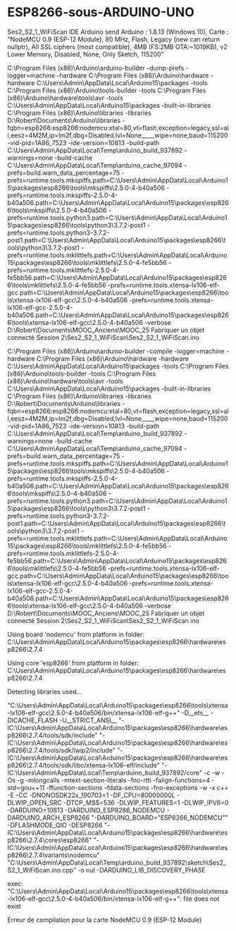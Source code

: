 # ESP8266-sous-ARDUINO-UNO
Ses2_S2_1_WiFiScan
IDE Arduino send 
Arduino : 1.8.13 (Windows 10), Carte : "NodeMCU 0.9 (ESP-12 Module), 80 MHz, Flash, Legacy (new can return nullptr), All SSL ciphers (most compatible), 4MB (FS:2MB OTA:~1019KB), v2 Lower Memory, Disabled, None, Only Sketch, 115200"

C:\Program Files (x86)\Arduino\arduino-builder -dump-prefs -logger=machine -hardware C:\Program Files (x86)\Arduino\hardware -hardware C:\Users\Admin\AppData\Local\Arduino15\packages -tools C:\Program Files (x86)\Arduino\tools-builder -tools C:\Program Files (x86)\Arduino\hardware\tools\avr -tools C:\Users\Admin\AppData\Local\Arduino15\packages -built-in-libraries C:\Program Files (x86)\Arduino\libraries -libraries D:\Robert\Documents\Arduino\libraries -fqbn=esp8266:esp8266:nodemcu:xtal=80,vt=flash,exception=legacy,ssl=all,eesz=4M2M,ip=lm2f,dbg=Disabled,lvl=None____,wipe=none,baud=115200 -vid-pid=1A86_7523 -ide-version=10813 -build-path C:\Users\Admin\AppData\Local\Temp\arduino_build_937892 -warnings=none -build-cache C:\Users\Admin\AppData\Local\Temp\arduino_cache_97094 -prefs=build.warn_data_percentage=75 -prefs=runtime.tools.mkspiffs.path=C:\Users\Admin\AppData\Local\Arduino15\packages\esp8266\tools\mkspiffs\2.5.0-4-b40a506 -prefs=runtime.tools.mkspiffs-2.5.0-4-b40a506.path=C:\Users\Admin\AppData\Local\Arduino15\packages\esp8266\tools\mkspiffs\2.5.0-4-b40a506 -prefs=runtime.tools.python3.path=C:\Users\Admin\AppData\Local\Arduino15\packages\esp8266\tools\python3\3.7.2-post1 -prefs=runtime.tools.python3-3.7.2-post1.path=C:\Users\Admin\AppData\Local\Arduino15\packages\esp8266\tools\python3\3.7.2-post1 -prefs=runtime.tools.mklittlefs.path=C:\Users\Admin\AppData\Local\Arduino15\packages\esp8266\tools\mklittlefs\2.5.0-4-fe5bb56 -prefs=runtime.tools.mklittlefs-2.5.0-4-fe5bb56.path=C:\Users\Admin\AppData\Local\Arduino15\packages\esp8266\tools\mklittlefs\2.5.0-4-fe5bb56 -prefs=runtime.tools.xtensa-lx106-elf-gcc.path=C:\Users\Admin\AppData\Local\Arduino15\packages\esp8266\tools\xtensa-lx106-elf-gcc\2.5.0-4-b40a506 -prefs=runtime.tools.xtensa-lx106-elf-gcc-2.5.0-4-b40a506.path=C:\Users\Admin\AppData\Local\Arduino15\packages\esp8266\tools\xtensa-lx106-elf-gcc\2.5.0-4-b40a506 -verbose D:\Robert\Documents\MOOC_Anciens\MOOC_25 Fabriquer un objet connecté Session 2\Ses2_S2_1_WiFiScan\Ses2_S2_1_WiFiScan.ino

C:\Program Files (x86)\Arduino\arduino-builder -compile -logger=machine -hardware C:\Program Files (x86)\Arduino\hardware -hardware C:\Users\Admin\AppData\Local\Arduino15\packages -tools C:\Program Files (x86)\Arduino\tools-builder -tools C:\Program Files (x86)\Arduino\hardware\tools\avr -tools C:\Users\Admin\AppData\Local\Arduino15\packages -built-in-libraries C:\Program Files (x86)\Arduino\libraries -libraries D:\Robert\Documents\Arduino\libraries -fqbn=esp8266:esp8266:nodemcu:xtal=80,vt=flash,exception=legacy,ssl=all,eesz=4M2M,ip=lm2f,dbg=Disabled,lvl=None____,wipe=none,baud=115200 -vid-pid=1A86_7523 -ide-version=10813 -build-path C:\Users\Admin\AppData\Local\Temp\arduino_build_937892 -warnings=none -build-cache C:\Users\Admin\AppData\Local\Temp\arduino_cache_97094 -prefs=build.warn_data_percentage=75 -prefs=runtime.tools.mkspiffs.path=C:\Users\Admin\AppData\Local\Arduino15\packages\esp8266\tools\mkspiffs\2.5.0-4-b40a506 -prefs=runtime.tools.mkspiffs-2.5.0-4-b40a506.path=C:\Users\Admin\AppData\Local\Arduino15\packages\esp8266\tools\mkspiffs\2.5.0-4-b40a506 -prefs=runtime.tools.python3.path=C:\Users\Admin\AppData\Local\Arduino15\packages\esp8266\tools\python3\3.7.2-post1 -prefs=runtime.tools.python3-3.7.2-post1.path=C:\Users\Admin\AppData\Local\Arduino15\packages\esp8266\tools\python3\3.7.2-post1 -prefs=runtime.tools.mklittlefs.path=C:\Users\Admin\AppData\Local\Arduino15\packages\esp8266\tools\mklittlefs\2.5.0-4-fe5bb56 -prefs=runtime.tools.mklittlefs-2.5.0-4-fe5bb56.path=C:\Users\Admin\AppData\Local\Arduino15\packages\esp8266\tools\mklittlefs\2.5.0-4-fe5bb56 -prefs=runtime.tools.xtensa-lx106-elf-gcc.path=C:\Users\Admin\AppData\Local\Arduino15\packages\esp8266\tools\xtensa-lx106-elf-gcc\2.5.0-4-b40a506 -prefs=runtime.tools.xtensa-lx106-elf-gcc-2.5.0-4-b40a506.path=C:\Users\Admin\AppData\Local\Arduino15\packages\esp8266\tools\xtensa-lx106-elf-gcc\2.5.0-4-b40a506 -verbose D:\Robert\Documents\MOOC_Anciens\MOOC_25 Fabriquer un objet connecté Session 2\Ses2_S2_1_WiFiScan\Ses2_S2_1_WiFiScan.ino

Using board 'nodemcu' from platform in folder: C:\Users\Admin\AppData\Local\Arduino15\packages\esp8266\hardware\esp8266\2.7.4

Using core 'esp8266' from platform in folder: C:\Users\Admin\AppData\Local\Arduino15\packages\esp8266\hardware\esp8266\2.7.4

Detecting libraries used...

"C:\\Users\\Admin\\AppData\\Local\\Arduino15\\packages\\esp8266\\tools\\xtensa-lx106-elf-gcc\\2.5.0-4-b40a506/bin/xtensa-lx106-elf-g++" -D__ets__ -DICACHE_FLASH -U__STRICT_ANSI__ "-IC:\\Users\\Admin\\AppData\\Local\\Arduino15\\packages\\esp8266\\hardware\\esp8266\\2.7.4/tools/sdk/include" "-IC:\\Users\\Admin\\AppData\\Local\\Arduino15\\packages\\esp8266\\hardware\\esp8266\\2.7.4/tools/sdk/lwip2/include" "-IC:\\Users\\Admin\\AppData\\Local\\Arduino15\\packages\\esp8266\\hardware\\esp8266\\2.7.4/tools/sdk/libc/xtensa-lx106-elf/include" "-IC:\\Users\\Admin\\AppData\\Local\\Temp\\arduino_build_937892/core" -c -w -Os -g -mlongcalls -mtext-section-literals -fno-rtti -falign-functions=4 -std=gnu++11 -ffunction-sections -fdata-sections -fno-exceptions -w -x c++ -E -CC -DNONOSDK22x_190703=1 -DF_CPU=80000000L -DLWIP_OPEN_SRC -DTCP_MSS=536 -DLWIP_FEATURES=1 -DLWIP_IPV6=0 -DARDUINO=10813 -DARDUINO_ESP8266_NODEMCU -DARDUINO_ARCH_ESP8266 "-DARDUINO_BOARD=\"ESP8266_NODEMCU\"" -DFLASHMODE_QIO -DESP8266 "-IC:\\Users\\Admin\\AppData\\Local\\Arduino15\\packages\\esp8266\\hardware\\esp8266\\2.7.4\\cores\\esp8266" "-IC:\\Users\\Admin\\AppData\\Local\\Arduino15\\packages\\esp8266\\hardware\\esp8266\\2.7.4\\variants\\nodemcu" "C:\\Users\\Admin\\AppData\\Local\\Temp\\arduino_build_937892\\sketch\\Ses2_S2_1_WiFiScan.ino.cpp" -o nul -DARDUINO_LIB_DISCOVERY_PHASE

exec: "C:\\Users\\Admin\\AppData\\Local\\Arduino15\\packages\\esp8266\\tools\\xtensa-lx106-elf-gcc\\2.5.0-4-b40a506/bin/xtensa-lx106-elf-g++": file does not exist

Erreur de compilation pour la carte NodeMCU 0.9 (ESP-12 Module)

